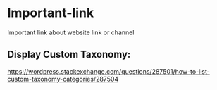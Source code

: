 # Important-link
Important link about website link or channel


## Display Custom Taxonomy:
  https://wordpress.stackexchange.com/questions/287501/how-to-list-custom-taxonomy-categories/287504
  
